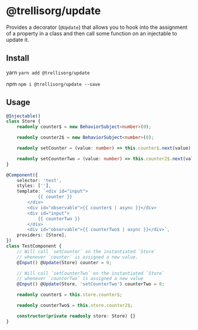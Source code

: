 # @trellisorg/update

Provides a decorator (`@Update`) that allows you to hook into the assignment of a property in a class and then call some 
function on an injectable to update it.

## Install

yarn
`yarn add @trellisorg/update`

npm
`npm i @trellisorg/update --save`

## Usage

```typescript
@Injectable()
class Store {
    readonly counter$ = new BehaviorSubject<number>(0);

    readonly counter2$ = new BehaviorSubject<number>(0);

    readonly setCounter = (value: number) => this.counter$.next(value);

    readonly setCounterTwo = (value: number) => this.counter2$.next(value);
}

@Component({
    selector: 'test',
    styles: [''],
    template: `<div id="input">
            {{ counter }}
        </div>
        <div id="observable">{{ counter$ | async }}</div>
        <div id="input">
            {{ counterTwo }}
        </div>
        <div id="observable">{{ counterTwo$ | async }}</div>`,
    providers: [Store],
})
class TestComponent {
    // Will call `setCounter` on the instantiated `Store`
    // whenever `counter` is assigned a new value.
    @Input() @Update(Store) counter = 0;

    // Will call `setCounterTwo` on the instantiated `Store`
    // whenever `counterTwo` is assigned a new value
    @Input() @Update(Store, 'setCounterTwo') counterTwo = 0;

    readonly counter$ = this.store.counter$;

    readonly counterTwo$ = this.store.counter2$;

    constructor(private readonly store: Store) {}
}
```
